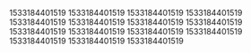 1533184401519
1533184401519
1533184401519
1533184401519
1533184401519
1533184401519
1533184401519
1533184401519
1533184401519
1533184401519
1533184401519
1533184401519
1533184401519
1533184401519
1533184401519